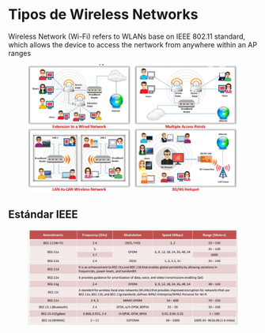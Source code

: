 # Tipos de Wireless Networks

Wireless Network (Wi-Fi) refers to WLANs base on IEEE 802.11 standard, which allows the device to access the nertwork from anywhere within an AP ranges

<figure><img src="../.gitbook/assets/image (3) (6).png" alt=""><figcaption></figcaption></figure>

## Estándar IEEE



<figure><img src="../.gitbook/assets/image (1) (3) (2).png" alt=""><figcaption></figcaption></figure>
